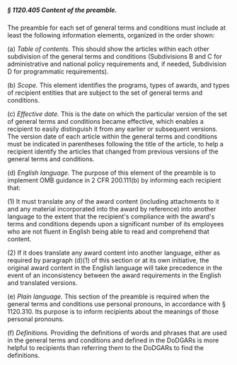 ##### § 1120.405 Content of the preamble. #####

The preamble for each set of general terms and conditions must include at least the following information elements, organized in the order shown:

(a) *Table of contents.* This should show the articles within each other subdivision of the general terms and conditions (Subdivisions B and C for administrative and national policy requirements and, if needed, Subdivision D for programmatic requirements).

(b) *Scope.* This element identifies the programs, types of awards, and types of recipient entities that are subject to the set of general terms and conditions.

(c) *Effective date.* This is the date on which the particular version of the set of general terms and conditions became effective, which enables a recipient to easily distinguish it from any earlier or subsequent versions. The version date of each article within the general terms and conditions must be indicated in parentheses following the title of the article, to help a recipient identify the articles that changed from previous versions of the general terms and conditions.

(d) *English language.* The purpose of this element of the preamble is to implement OMB guidance in 2 CFR 200.111(b) by informing each recipient that:

(1) It must translate any of the award content (including attachments to it and any material incorporated into the award by reference) into another language to the extent that the recipient's compliance with the award's terms and conditions depends upon a significant number of its employees who are not fluent in English being able to read and comprehend that content.

(2) If it does translate any award content into another language, either as required by paragraph (d)(1) of this section or at its own initiative, the original award content in the English language will take precedence in the event of an inconsistency between the award requirements in the English and translated versions.

(e) *Plain language.* This section of the preamble is required when the general terms and conditions use personal pronouns, in accordance with § 1120.310. Its purpose is to inform recipients about the meanings of those personal pronouns.

(f) *Definitions.* Providing the definitions of words and phrases that are used in the general terms and conditions and defined in the DoDGARs is more helpful to recipients than referring them to the DoDGARs to find the definitions.